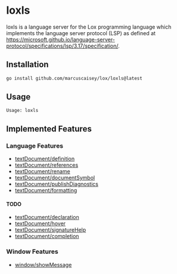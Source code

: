 # loxls

loxls is a language server for the Lox programming language which implements the language server
protocol (LSP) as defined at
https://microsoft.github.io/language-server-protocol/specifications/lsp/3.17/specification/.

## Installation

```sh
go install github.com/marcuscaisey/lox/loxls@latest
```

## Usage

```
Usage: loxls
```
## Implemented Features

### Language Features
* [textDocument/definition](https://microsoft.github.io/language-server-protocol/specifications/lsp/3.17/specification/#textDocument_definition)
* [textDocument/references](https://microsoft.github.io/language-server-protocol/specifications/lsp/3.17/specification/#textDocument_references)
* [textDocument/rename](https://microsoft.github.io/language-server-protocol/specifications/lsp/3.17/specification/#textDocument_rename)
* [textDocument/documentSymbol](https://microsoft.github.io/language-server-protocol/specifications/lsp/3.17/specification/#textDocument_documentSymbol)
* [textDocument/publishDiagnostics](https://microsoft.github.io/language-server-protocol/specifications/lsp/3.17/specification/#textDocument_publishDiagnostics)
* [textDocument/formatting](https://microsoft.github.io/language-server-protocol/specifications/lsp/3.17/specification/#textDocument_formatting)

#### TODO
* [textDocument/declaration](https://microsoft.github.io/language-server-protocol/specifications/lsp/3.17/specification/#textDocument_declaration)
* [textDocument/hover](https://microsoft.github.io/language-server-protocol/specifications/lsp/3.17/specification/#textDocument_hover)
* [textDocument/signatureHelp](https://microsoft.github.io/language-server-protocol/specifications/lsp/3.17/specification/#textDocument_signatureHelp)
* [textDocument/completion](https://microsoft.github.io/language-server-protocol/specifications/lsp/3.17/specification/#textDocument_completion)

### Window Features
* [window/showMessage](https://microsoft.github.io/language-server-protocol/specifications/lsp/3.17/specification/#window_showMessage)
